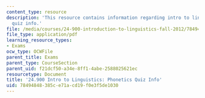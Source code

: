 ```yaml
---
content_type: resource
description: 'This resource contains information regarding intro to linguistics: phonetics
  quiz info.'
file: /media/courses/24-900-introduction-to-linguistics-fall-2012/78494848385ce71acd19f0e3f5de1030_MIT24_900F12_PhonticQzInfo.pdf
file_type: application/pdf
learning_resource_types:
- Exams
ocw_type: OCWFile
parent_title: Exams
parent_type: CourseSection
parent_uid: f21dcf50-a34e-8ff1-4abe-2588025621ec
resourcetype: Document
title: '24.900 Intro to Linguistics: Phonetics Quiz Info'
uid: 78494848-385c-e71a-cd19-f0e3f5de1030
---
```

